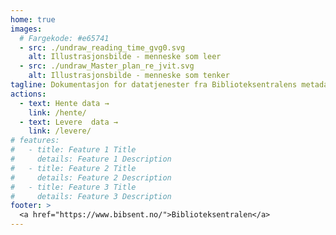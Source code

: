 ```yaml
---
home: true
images:
  # Fargekode: #e65741
  - src: ./undraw_reading_time_gvg0.svg
    alt: Illustrasjonsbilde - menneske som leer
  - src: ./undraw_Master_plan_re_jvit.svg
    alt: Illustrasjonsbilde - menneske som tenker
tagline: Dokumentasjon for datatjenester fra Biblioteksentralens metadatabrønn
actions:
  - text: Hente data →
    link: /hente/
  - text: Levere  data →
    link: /levere/
# features:
#   - title: Feature 1 Title
#     details: Feature 1 Description
#   - title: Feature 2 Title
#     details: Feature 2 Description
#   - title: Feature 3 Title
#     details: Feature 3 Description
footer: >
  <a href="https://www.bibsent.no/">Biblioteksentralen</a>
---
```

